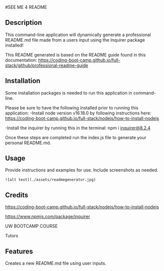 #SEE ME 4 README

## Description

This command-line application will dynamically generate a professional README.md file made from a users input using the Inquirer package installed!  

This README generated is based on the README guide found in this documentation:
https://coding-boot-camp.github.io/full-stack/github/professional-readme-guide



## Installation

Some installation packages is needed to run this application in command-line.

Please be sure to have the following installed prior to running this application:
-Install node version v16.18.0 by following instructions here:
https://coding-boot-camp.github.io/full-stack/nodejs/how-to-install-nodejs

-Install the inquirer by running this in the terminal:
npm i inquirer@8.2.4

Once these steps are completed run the index.js file to generate your personal README.md.



## Usage

Provide instructions and examples for use. Include screenshots as needed.


    ![alt text](./assets/readmegenerator.jpg)
   



## Credits

https://coding-boot-camp.github.io/full-stack/nodejs/how-to-install-nodejs

https://www.npmjs.com/package/inquirer

UW BOOTCAMP COURSE

Tutors



## Features

Creates a new README.md file using user inputs.